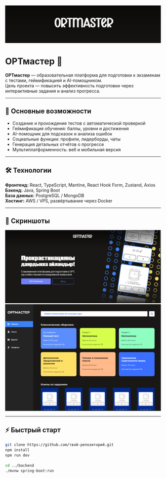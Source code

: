 
<!-- Баннер проекта -->
![ORTmaster Banner](./src/assets/readme/otr__1.png)

# ОРТмастер 📝
**ОРТмастер** — образовательная платформа для подготовки к экзаменам с тестами, геймификацией и AI-помощником.  
Цель проекта — повысить эффективность подготовки через интерактивные задания и анализ прогресса.

---

## 🚀 Основные возможности
- Создание и прохождение тестов с автоматической проверкой  
- Геймификация обучения: баллы, уровни и достижения  
- AI-помощник для подсказок и анализа ошибок  
- Социальные функции: профили, лидерборды, чаты  
- Генерация детальных отчётов о прогрессе  
- Мультиплатформенность: веб и мобильная версия

---

## 🛠 Технологии
**Фронтенд:** React, TypeScript, Mantine, React Hook Form, Zustand, Axios  
**Бэкенд:** Java, Spring Boot  
**База данных:** PostgreSQL / MongoDB  
**Хостинг:** AWS / VPS, развёртывание через Docker  

---

## 📸 Скриншоты
![Dashboard](./src/assets/readme/ort__2.png)
![Quiz](./src/assets/readme/ort__3.png)

---

## ⚡ Быстрый старт
```bash
git clone https://github.com/твой-репозиторий.git
npm install
npm run dev

cd ../backend
./mvnw spring-boot:run
